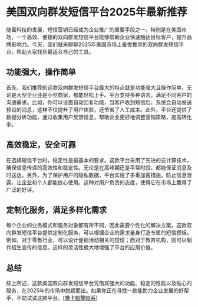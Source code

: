 # 美国双向群发短信平台2025年最新推荐

随着科技的发展，短信营销已经成为企业推广的重要手段之一。特别是在美国市场，一个高效、便捷的双向群发短信平台能够帮助企业快速触达目标客户，提升品牌影响力。今天，我们就来聊聊2025年美国市场上备受推崇的双向群发短信平台，帮助大家找到最适合自己的工具。

## 功能强大，操作简单

首先，我们推荐的这款双向群发短信平台最大的特点就是功能强大且操作简单。无论是大型企业还是小型商家，都能轻松上手。平台支持多种语言，满足不同客户的沟通需求。比如，你可以设置自动回复功能，当客户收到短信后，系统会自动发送预设的消息，这样不仅提升了用户体验，还节省了人工成本。此外，平台还提供了数据分析功能，通过收集用户反馈信息，帮助企业更好地调整营销策略，提高转化率。

## 高效稳定，安全可靠

在选择短信平台时，稳定性是最基本的要求。这款平台采用了先进的云计算技术，确保信息传递的高效性和稳定性。无论是在高峰期还是平常时段，都能保证消息及时送达。另外，为了保护用户的隐私数据，平台实施了多重加密措施，防止信息泄露，让企业和个人都能放心使用。这种对用户负责的态度，使得它在市场上赢得了广泛的好评。

## 定制化服务，满足多样化需求

每个企业的业务模式和服务对象都有所不同，因此需要个性化的解决方案。这款双向群发短信平台提供定制化服务，可以根据企业的需求量身打造专属的短信模板。例如，对于零售行业，可以设计促销活动相关的短信；而对于教育机构，则可以制作招生宣传的信息。这样的灵活性极大地增强了平台的应用价值。

## 总结

综上所述，这款美国双向群发短信平台凭借其强大的功能、稳定的性能以及贴心的服务，在2025年的市场中脱颖而出。如果你正在寻找一款能助力企业发展的好帮手，不妨试试这款平台。[[購卡點擊聯系](https://t.me/s/SXDXQF)]